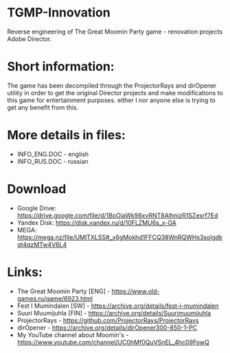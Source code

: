 # TGMP-Innovation
Reverse engineering of The Great Moomin Party game - renovation projects Adobe Director.

# Short information:
The game has been decompiled through the ProjectorRays and dirOpener utility in order to get the original Director projects and make modifications to this game for entertainment purposes. either I nor anyone else is trying to get any benefit from this.

# More details in files:
* INFO_ENG.DOC - english
* INFO_RUS.DOC - russian

# Download
* Google Drive: https://drive.google.com/file/d/1BoOiaWk98xvRNT8AlhnizR1SZexrf7Ed
* Yandex Disk: https://disk.yandex.ru/d/10FLZMU6s_x-GA
* MEGA: https://mega.nz/file/UMITXLSS#_x6gMokhd1FFCQ38WnRQWHs3solgdkqt4qzMTw4V6L4

# Links:
* The Great Moomin Party [ENG] - https://www.old-games.ru/game/6923.html
* Fest I Mumindalen [SW] - https://archive.org/details/fest-i-mumindalen
* Suuri Muumijuhla [FIN] - https://archive.org/details/Suurimuumijuhla
* ProjectorRays - https://github.com/ProjectorRays/ProjectorRays
* dirOpener - https://archive.org/details/dirOpener300-850-1-PC
* My YouTube channel about Moomin's - https://www.youtube.com/channel/UC0hMf0QuVSnEL_4hc09FowQ
